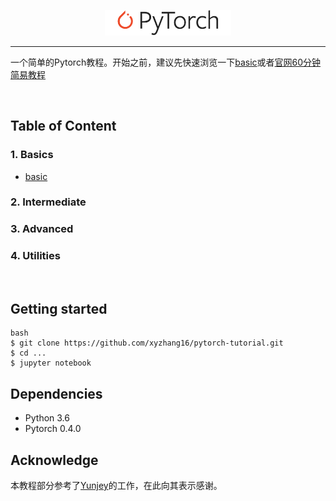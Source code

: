 <p align="center"><img width="40%" src="logo/pytorch_logo.svg" /></p>

-------------------------------------------------------------------------

一个简单的Pytorch教程。开始之前，建议先快速浏览一下[basic](https://nbviewer.jupyter.org/github/xyzhang16/pytorch-tutorial/blob/master/basic.ipynb)或者[官网60分钟简易教程](https://pytorch.org/tutorials/beginner/deep_learning_60min_blitz.html )

<br/>


## Table of Content

### 1. Basics
 - [basic](https://nbviewer.jupyter.org/github/xyzhang16/pytorch-tutorial/blob/master/basic.ipynb)

### 2. Intermediate

### 3. Advanced

### 4. Utilities


<br/>


## Getting started
```
bash
$ git clone https://github.com/xyzhang16/pytorch-tutorial.git
$ cd ...
$ jupyter notebook

```


## Dependencies
 - Python 3.6
 - Pytorch 0.4.0


## Acknowledge
本教程部分参考了[Yunjey](https://github.com/yunjey/pytorch-tutorial)的工作，在此向其表示感谢。









